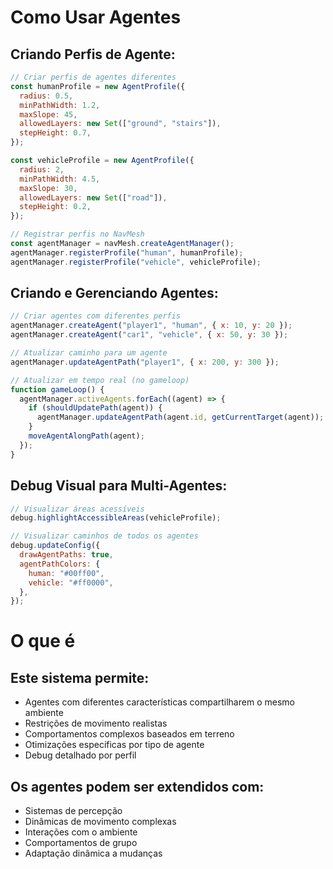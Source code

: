 # Como Usar Agentes

## Criando Perfis de Agente:

```javascript
// Criar perfis de agentes diferentes
const humanProfile = new AgentProfile({
  radius: 0.5,
  minPathWidth: 1.2,
  maxSlope: 45,
  allowedLayers: new Set(["ground", "stairs"]),
  stepHeight: 0.7,
});

const vehicleProfile = new AgentProfile({
  radius: 2,
  minPathWidth: 4.5,
  maxSlope: 30,
  allowedLayers: new Set(["road"]),
  stepHeight: 0.2,
});

// Registrar perfis no NavMesh
const agentManager = navMesh.createAgentManager();
agentManager.registerProfile("human", humanProfile);
agentManager.registerProfile("vehicle", vehicleProfile);
```

## Criando e Gerenciando Agentes:

```javascript
// Criar agentes com diferentes perfis
agentManager.createAgent("player1", "human", { x: 10, y: 20 });
agentManager.createAgent("car1", "vehicle", { x: 50, y: 30 });

// Atualizar caminho para um agente
agentManager.updateAgentPath("player1", { x: 200, y: 300 });

// Atualizar em tempo real (no gameloop)
function gameLoop() {
  agentManager.activeAgents.forEach((agent) => {
    if (shouldUpdatePath(agent)) {
      agentManager.updateAgentPath(agent.id, getCurrentTarget(agent));
    }
    moveAgentAlongPath(agent);
  });
}
```

## Debug Visual para Multi-Agentes:

```javascript
// Visualizar áreas acessíveis
debug.highlightAccessibleAreas(vehicleProfile);

// Visualizar caminhos de todos os agentes
debug.updateConfig({
  drawAgentPaths: true,
  agentPathColors: {
    human: "#00ff00",
    vehicle: "#ff0000",
  },
});
```

# O que é

## Este sistema permite:

- Agentes com diferentes características compartilharem o mesmo ambiente
- Restrições de movimento realistas
- Comportamentos complexos baseados em terreno
- Otimizações específicas por tipo de agente
- Debug detalhado por perfil

## Os agentes podem ser extendidos com:

- Sistemas de percepção
- Dinâmicas de movimento complexas
- Interações com o ambiente
- Comportamentos de grupo
- Adaptação dinâmica a mudanças
